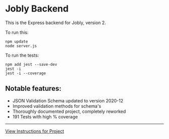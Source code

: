 # Jobly Backend

This is the Express backend for Jobly, version 2.

To run this:

    npm update
    node server.js
    
To run the tests:

    npm add jest --save-dev
    jest -i
    jest -i --coverage

## Notable features:
 - JSON Validation Schema updated to version 2020-12
 - Improved validation methods for schema's
 - Thoroughly documented project, completely reworked
 - 191 Tests with high % coverage
 ---

[View Instructions for Project](README.md)
